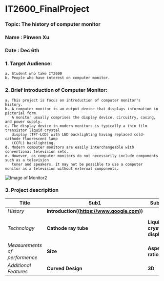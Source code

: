 # IT2600_FinalProject
### Topic: The history of computer monitor
### Name : Pinwen Xu
### Date : Dec 6th
### 1. Target Audience: 
    a. Student who take IT2600
    b. People who have interest on computer monitor.
### 2. Brief Introduction of Computer Monitor:
    a. This project is focus on introduction of computer monitor's history. 
    b. A computer monitor is an output device that displays information in pictorial form. 
       A monitor usually comprises the display device, circuitry, casing, and power supply. 
    c. The display device in modern monitors is typically a thin film transistor liquid crystal 
       display (TFT-LCD) with LED backlighting having replaced cold-cathode fluorescent lamp 
       (CCFL) backlighting.
    d. Modern computer monitors are easily interchangeable with conventional television sets. 
    e. However, as computer monitors do not necessarily include components such as a television 
       tuner and speakers, it may not be possible to use a computer monitor as a television without external components.
   
![Image of Monitor2](https://github.com/poi123456789/IT2600_FinalProject/blob/master/img/c04938915.png)

### 3. Project descripition

**Title** | **Sub1** | **Sub2** | **Sub3**
--- | --- | --- | --- 
*History* | **Introduction((https://www.google.com))** |  |  
*Technology* | **Cathode ray tube** | **Liquid crystal display** | **Organic light-emitting diode**
*Measurements of performence* |**Size**| **Aspect ratio** | **Resolution**
*Additional Features* | **Curved Design** | **3D** | **Touch Screen** | 

